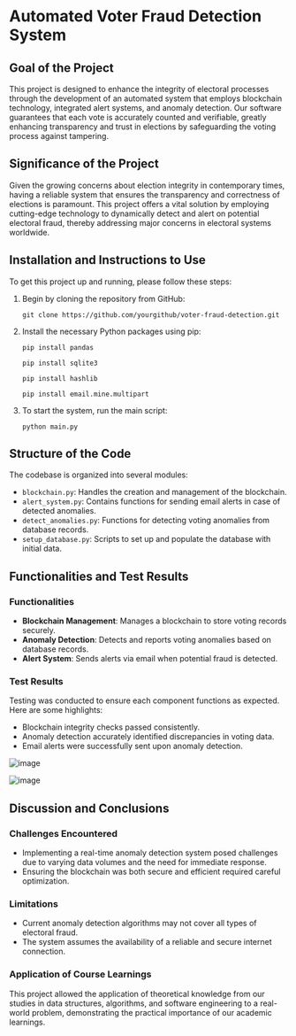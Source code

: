 
# Automated Voter Fraud Detection System

## Goal of the Project

This project is designed to enhance the integrity of electoral processes through the development of an automated system that employs blockchain technology, integrated alert systems, and anomaly detection. Our software guarantees that each vote is accurately counted and verifiable, greatly enhancing transparency and trust in elections by safeguarding the voting process against tampering.

## Significance of the Project

Given the growing concerns about election integrity in contemporary times, having a reliable system that ensures the transparency and correctness of elections is paramount. This project offers a vital solution by employing cutting-edge technology to dynamically detect and alert on potential electoral fraud, thereby addressing major concerns in electoral systems worldwide.

## Installation and Instructions to Use

To get this project up and running, please follow these steps:

1. Begin by cloning the repository from GitHub:
   ```
   git clone https://github.com/yourgithub/voter-fraud-detection.git
   ```
2. Install the necessary Python packages using pip:
   ```
   pip install pandas
   ```
   ```
   pip install sqlite3
   ```
   ```
   pip install hashlib
   ```
   ```
   pip install email.mine.multipart
   ```
   
4. To start the system, run the main script:
   ```
   python main.py
   ```

## Structure of the Code

The codebase is organized into several modules:

- `blockchain.py`: Handles the creation and management of the blockchain.
- `alert_system.py`: Contains functions for sending email alerts in case of detected anomalies.
- `detect_anomalies.py`: Functions for detecting voting anomalies from database records.
- `setup_database.py`: Scripts to set up and populate the database with initial data.

## Functionalities and Test Results

### Functionalities

- **Blockchain Management**: Manages a blockchain to store voting records securely.
- **Anomaly Detection**: Detects and reports voting anomalies based on database records.
- **Alert System**: Sends alerts via email when potential fraud is detected.

### Test Results

Testing was conducted to ensure each component functions as expected. Here are some highlights:

- Blockchain integrity checks passed consistently.
- Anomaly detection accurately identified discrepancies in voting data.
- Email alerts were successfully sent upon anomaly detection.


![image](https://github.com/bypxr/Voter-Anomaly-Detection-System/assets/105805753/9617e0b0-4d93-44c3-be2a-9a3b625d4569)

![image](https://github.com/bypxr/Voter-Anomaly-Detection-System/assets/105805753/02cb8996-c820-4f98-90f3-a5c9eca65ea1)




## Discussion and Conclusions

### Challenges Encountered

- Implementing a real-time anomaly detection system posed challenges due to varying data volumes and the need for immediate response.
- Ensuring the blockchain was both secure and efficient required careful optimization.

### Limitations

- Current anomaly detection algorithms may not cover all types of electoral fraud.
- The system assumes the availability of a reliable and secure internet connection.

### Application of Course Learnings

This project allowed the application of theoretical knowledge from our studies in data structures, algorithms, and software engineering to a real-world problem, demonstrating the practical importance of our academic learnings.
